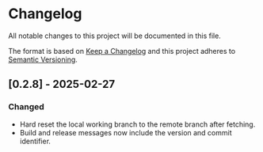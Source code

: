 # Changelog

All notable changes to this project will be documented in this file.

The format is based on [Keep a Changelog](http://keepachangelog.com/)
and this project adheres to [Semantic Versioning](http://semver.org/).

## [0.2.8] - 2025-02-27

### Changed

- Hard reset the local working branch to the remote branch after fetching.
- Build and release messages now include the version and commit identifier.

